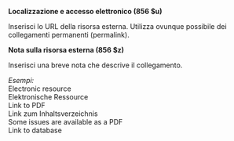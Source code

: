 **Localizzazione e accesso elettronico  (856 $u)**

Inserisci lo URL della risorsa esterna. Utilizza ovunque possibile dei collegamenti permanenti (permalink).



**Nota sulla risorsa esterna (856 $z)**

Inserisci una breve nota che descrive il collegamento.  

_Esempi:_  
Electronic resource  
Elektronische Ressource  
Link to PDF  
Link zum Inhaltsverzeichnis  
Some issues are available as a PDF  
Link to database
